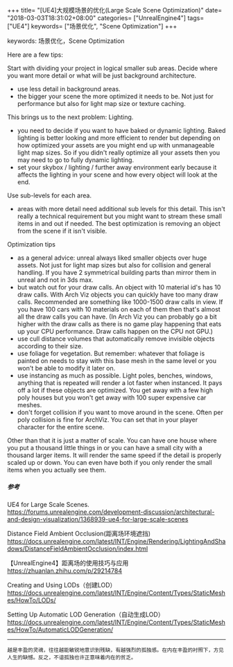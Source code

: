 +++
title= "[UE4]大规模场景的优化(Large Scale Scene Optimization)"
date= "2018-03-03T18:31:02+08:00"
categories= ["UnrealEngine4"]
tags= ["UE4"]
keywords= ["场景优化", "Scene Optimization"]
+++

keywords: 场景优化，Scene Optimization

Here are a few tips:

Start with dividing your project in logical smaller sub areas. Decide where you want more detail or what will be just background architecture.
- use less detail in background areas.
- the bigger your scene the more optimized it needs to be. Not just for performance but also for light map size or texture caching.

This brings us to the next problem: Lighting.
- you need to decide if you want to have baked or dynamic lighting. Baked lighting is better looking and more efficient to render but depending on how optimized your assets are you might end up with unmanageable light map sizes. So if you didn't really optimize all your assets then you may need to go to fully dynamic lighting.
- set your skybox / lighting / further away environment early because it affects the lighting in your scene and how every object will look at the end. 

Use sub-levels for each area.
- areas with more detail need additional sub levels for this detail. This isn't really a technical requirement but you might want to stream these small items in and out if needed. The best optimization is removing an object from the scene if it isn't visible. 

Optimization tips
- as a general advice: unreal always liked smaller objects over huge assets. Not just for light map sizes but also for collision and general handling. If you have 2 symmetrical building parts than mirror them in unreal and not in 3ds max.
- but​​​​​ watch out for your draw calls. An object with 10 material id's has 10 draw calls. With Arch Viz objects you can quickly have too many draw calls. Recommended are something like 1000-1500 draw calls in view. If you have 100 cars with 10 materials on each of them then that's almost all the draw calls you can have. (In Arch Viz you can probably go a bit higher with the draw calls as there is no game play happening that eats up your CPU performance. Draw calls happen on the CPU not GPU.)
- use cull distance volumes that automatically remove invisible objects according to their size.
- use foliage for vegetation. But remember: whatever that foliage is painted on needs to stay with this base mesh in the same level or you won't be able to modify it later on.
- use instancing as much as possible. Light poles, benches, windows, anything that is repeated will render a lot faster when instanced. It pays off a lot if these objects are optimized. You get away with a few high poly houses but you won't get away with 100 super expensive car meshes.
- don't forget collision if you want to move around in the scene. Often per poly collision is fine for ArchViz. You can set that in your player character for the entire scene.

Other than that it is just a matter of scale. You can have one house where you put a thousand little things in or you can have a small city with a thousand larger items. It will render the same speed if the detail is properly scaled up or down. You can even have both if you only render the small items when you actually see them.

##### 参考
UE4 for Large Scale Scenes.  
https://forums.unrealengine.com/development-discussion/architectural-and-design-visualization/1368939-ue4-for-large-scale-scenes

Distance Field Ambient Occlusion(距离场环境遮挡)  
https://docs.unrealengine.com/latest/INT/Engine/Rendering/LightingAndShadows/DistanceFieldAmbientOcclusion/index.html

【UnrealEngine4】距离场的使用技巧与应用  
https://zhuanlan.zhihu.com/p/29214784

Creating and Using LODs（创建LOD）  
https://docs.unrealengine.com/latest/INT/Engine/Content/Types/StaticMeshes/HowTo/LODs/

Setting Up Automatic LOD Generation（自动生成LOD）  
https://docs.unrealengine.com/latest/INT/Engine/Content/Types/StaticMeshes/HowTo/AutomaticLODGeneration/

***
`越是丰盈的灵魂，往往越能敏锐地意识到残缺，有越强烈的孤独感。在内在丰盈的衬照下，方见人生的缺憾。反之，不谙孤独也许正意味着内在的贫乏。`